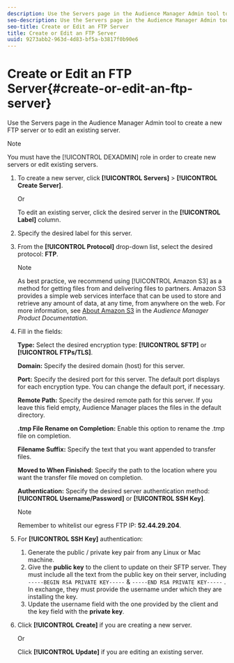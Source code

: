 ```yaml
---
description: Use the Servers page in the Audience Manager Admin tool to create a new FTP server or to edit an existing server.
seo-description: Use the Servers page in the Audience Manager Admin tool to create a new FTP server or to edit an existing server.
seo-title: Create or Edit an FTP Server
title: Create or Edit an FTP Server
uuid: 9273abb2-963d-4d83-bf5a-b3817f0b90e6
---
```


# Create or Edit an FTP Server{#create-or-edit-an-ftp-server}

Use the Servers page in the Audience Manager Admin tool to create a new FTP server or to edit an existing server.

>[!NOTE]
>
>You must have the [!UICONTROL DEXADMIN] role in order to create new servers or edit existing servers.

1. To create a new server, click **[!UICONTROL Servers]** > **[!UICONTROL Create Server]**.

   Or

   To edit an existing server, click the desired server in the **[!UICONTROL Label]** column.
1. Specify the desired label for this server.
1. From the **[!UICONTROL Protocol]** drop-down list, select the desired protocol: **FTP**.

   >[!NOTE]
   >
   >As best practice, we recommend using [!UICONTROL Amazon S3] as a method for getting files from and delivering files to partners. Amazon S3 provides a simple web services interface that can be used to store and retrieve any amount of data, at any time, from anywhere on the web. For more information, see [About Amazon S3](https://microsite.omniture.com/t2/help/en_US/demdex/index.html#About_Amazon_S3) in the *Audience Manager Product Documentation*.

1. Fill in the fields:

   **Type:** Select the desired encryption type: **[!UICONTROL SFTP]** or **[!UICONTROL FTPs/TLS]**.

   **Domain:** Specify the desired domain (host) for this server.

   **Port:** Specify the desired port for this server. The default port displays for each encryption type. You can change the default port, if necessary.

   **Remote Path:** Specify the desired remote path for this server. If you leave this field empty, Audience Manager places the files in the default directory.

   **.tmp File Rename on Completion:** Enable this option to rename the .tmp file on completion.

   **Filename Suffix:** Specify the text that you want appended to transfer files.

   **Moved to When Finished:** Specify the path to the location where you want the transfer file moved on completion.

   **Authentication:** Specify the desired server authentication method: **[!UICONTROL Username/Password]** or **[!UICONTROL SSH Key]**.

   >[!NOTE]
   >
   >Remember to whitelist our egress FTP IP: **52.44.29.204**.

1. For **[!UICONTROL SSH Key]** authentication:
   1. Generate the public / private key pair from any Linux or Mac machine.
   2. Give the **public key** to the client to update on their SFTP server. They must include all the text from the public key on their server, including `-----BEGIN RSA PRIVATE KEY-----` & `-----END RSA PRIVATE KEY-----` . In exchange, they must provide the username under which they are installing the key.
   3. Update the username field with the one provided by the client and the key field with the **private key**.
1. Click **[!UICONTROL Create]** if you are creating a new server.

   Or

   Click **[!UICONTROL Update]** if you are editing an existing server.
